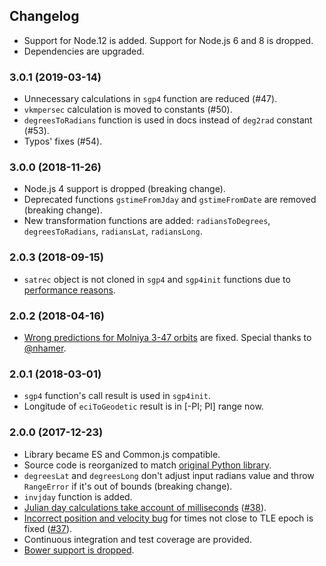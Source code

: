 ## Changelog

- Support for Node.12 is added. Support for Node.js 6 and 8 is dropped.
- Dependencies are upgraded.

### 3.0.1 (2019-03-14)

- Unnecessary calculations in `sgp4` function are reduced (#47).
- `vkmpersec` calculation is moved to constants (#50). 
- `degreesToRadians` function is used in docs instead of `deg2rad` constant (#53).
- Typos' fixes (#54).

### 3.0.0 (2018-11-26)

- Node.js 4 support is dropped (breaking change).
- Deprecated functions `gstimeFromJday` and `gstimeFromDate` are removed (breaking change).
- New transformation functions are added: `radiansToDegrees`, `degreesToRadians`, `radiansLat`, `radiansLong`.

### 2.0.3 (2018-09-15)

- `satrec` object is not cloned in `sgp4` and `sgp4init` functions due to [performance reasons](https://github.com/shashwatak/satellite-js/issues/45).

### 2.0.2 (2018-04-16)

- [Wrong predictions for Molniya 3-47 orbits](https://github.com/shashwatak/satellite-js/issues/43) are fixed. Special
thanks to [@nhamer](https://github.com/nhamer).

### 2.0.1 (2018-03-01)

- `sgp4` function's call result is used in `sgp4init`.
- Longitude of `eciToGeodetic` result is in [-PI; PI] range now.

### 2.0.0 (2017-12-23)

- Library became ES and Common.js compatible.
- Source code is reorganized to match [original Python library](https://pypi.python.org/pypi/sgp4/).
- `degreesLat` and `degreesLong` don't adjust input radians value and throw `RangeError` if it's out of bounds
(breaking change).
- `invjday` function is added.
- [Julian day calculations take account of milliseconds](https://github.com/shashwatak/satellite-js/issues/31)
([#38](https://github.com/shashwatak/satellite-js/pull/38)).
- [Incorrect position and velocity bug](https://github.com/shashwatak/satellite-js/issues/26) for times not close to
TLE epoch is fixed ([#37](https://github.com/shashwatak/satellite-js/pull/37)).
- Continuous integration and test coverage are provided.
- [Bower support is dropped](https://github.com/shashwatak/satellite-js/issues/40).
